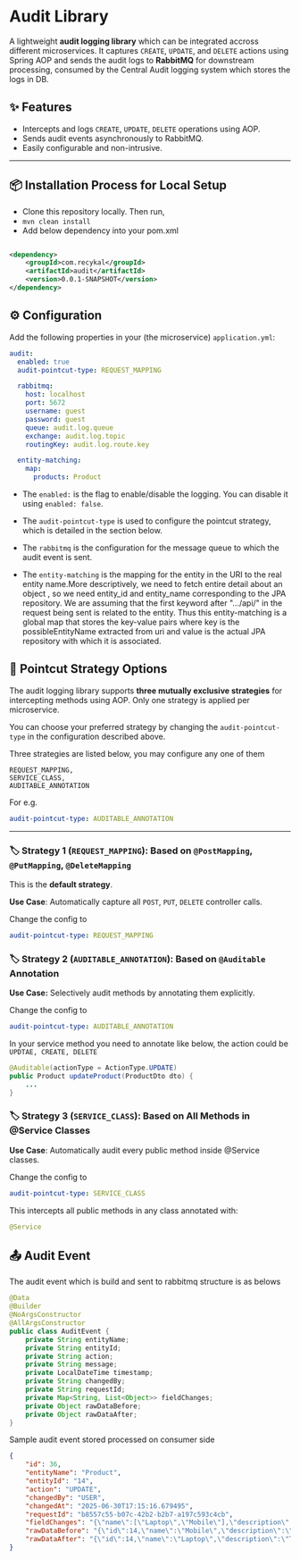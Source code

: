 # Audit Library

A lightweight **audit logging library** which can be integrated accross different microservices. It captures `CREATE`, `UPDATE`, and `DELETE` actions using Spring AOP and sends the audit logs to **RabbitMQ** for downstream processing, consumed by the Central Audit logging system which stores the logs in DB.

## ✨ Features

- Intercepts and logs `CREATE`, `UPDATE`, `DELETE` operations using AOP.
- Sends audit events asynchronously to RabbitMQ.
- Easily configurable and non-intrusive.
---

## 📦 Installation Process for Local Setup

- Clone this repository locally. Then run,
- ```mvn clean install```
- Add below dependency into your pom.xml
```xml

<dependency>
    <groupId>com.recykal</groupId>
    <artifactId>audit</artifactId>
    <version>0.0.1-SNAPSHOT</version>
</dependency>

```

## ⚙️ Configuration

Add the following properties in your (the microservice) `application.yml`:

``` yaml
audit:
  enabled: true
  audit-pointcut-type: REQUEST_MAPPING

  rabbitmq:
    host: localhost
    port: 5672
    username: guest
    password: guest
    queue: audit.log.queue
    exchange: audit.log.topic
    routingKey: audit.log.route.key

  entity-matching:
    map:
      products: Product
```
- The `enabled:` is the flag to enable/disable the logging. You can disable it using `enabled: false`.

- The `audit-pointcut-type` is used to configure the pointcut strategy,  which is detailed in the section below.

- The `rabbitmq` is the configuration for the message queue to which the audit event is sent.

- The `entity-matching` is the mapping for the entity in the URI to the real entity name.More descriptively, we need to fetch entire detail about an object , so we need entity_id and entity_name corresponding to the JPA repository. We are assuming that the first keyword after ".../api/" in the request being sent is related to the entity. Thus this entity-matching is a global map that stores the key-value pairs where key is the possibleEntityName extracted from uri and value is the actual JPA repository with which it is associated. 


## 🔀 Pointcut Strategy Options

The audit logging library supports **three mutually exclusive strategies** for intercepting methods using AOP. Only one strategy is applied per microservice.

You can choose your preferred strategy by changing the ```audit-pointcut-type``` in the configuration described above.

Three strategies are listed below, you may configure any one of them
```
REQUEST_MAPPING,
SERVICE_CLASS,
AUDITABLE_ANNOTATION
```

For e.g. 
``` yaml
audit-pointcut-type: AUDITABLE_ANNOTATION
```

---

### 🏷️ Strategy 1 (```REQUEST_MAPPING```): Based on `@PostMapping`, `@PutMapping`, `@DeleteMapping`

This is the **default strategy**.

**Use Case**: Automatically capture all `POST`, `PUT`, `DELETE` controller calls.

Change the config to 
``` yaml
audit-pointcut-type: REQUEST_MAPPING
```


### 🏷️ Strategy 2 (```AUDITABLE_ANNOTATION```): Based on `@Auditable` Annotation

**Use Case:** Selectively audit methods by annotating them explicitly.

Change the config to 
``` yaml
audit-pointcut-type: AUDITABLE_ANNOTATION
```

In your service method you need to annotate like below, the action could be ```UPDTAE, CREATE, DELETE```

```java
@Auditable(actionType = ActionType.UPDATE)
public Product updateProduct(ProductDto dto) {
    ...
}
```

### 🏷️ Strategy 3 (```SERVICE_CLASS```): Based on All Methods in @Service Classes
**Use Case**: Automatically audit every public method inside @Service classes.

Change the config to 
``` yaml
audit-pointcut-type: SERVICE_CLASS
```

This intercepts all public methods in any class annotated with:

```java
@Service
```

## 📤 Audit Event
The audit event which is build and sent to rabbitmq structure is as belows

```java
@Data
@Builder
@NoArgsConstructor
@AllArgsConstructor
public class AuditEvent {
    private String entityName;
    private String entityId;
    private String action;
    private String message;
    private LocalDateTime timestamp;
    private String changedBy;
    private String requestId;
    private Map<String, List<Object>> fieldChanges;
    private Object rawDataBefore;
    private Object rawDataAfter;
}
```

Sample audit event stored processed on consumer side
```json
{
    "id": 36,
    "entityName": "Product",
    "entityId": "14",
    "action": "UPDATE",
    "changedBy": "USER",
    "changedAt": "2025-06-30T17:15:16.679495",
    "requestId": "b8557c55-b07c-42b2-b2b7-a197c593c4cb",
    "fieldChanges": "{\"name\":[\"Laptop\",\"Mobile\"],\"description\":[\"Touch screen!!\",\"64MP camera\"],\"price\":[20.0,20000.0],\"quantity\":[2,20],\"imageUrl\":[\"https://www.laptop.com\",\"https://www.mobile.com\"],\"createdAt\":[\"2025-06-30T17:14:44.329165\",\"2025-06-30T17:14:44.329164781\"],\"updatedAt\":[\"2025-06-30T17:15:16.679495283\",null]}",
    "rawDataBefore": "{\"id\":14,\"name\":\"Mobile\",\"description\":\"64MP camera\",\"price\":20000.0,\"quantity\":20,\"imageUrl\":\"https://www.mobile.com\",\"createdAt\":\"2025-06-30T17:14:44.329164781\",\"updatedAt\":null}",
    "rawDataAfter": "{\"id\":14,\"name\":\"Laptop\",\"description\":\"Touch screen!!\",\"price\":20.0,\"quantity\":2,\"imageUrl\":\"https://www.laptop.com\",\"createdAt\":\"2025-06-30T17:14:44.329165\",\"updatedAt\":\"2025-06-30T17:15:16.679495283\"}"
}
````

